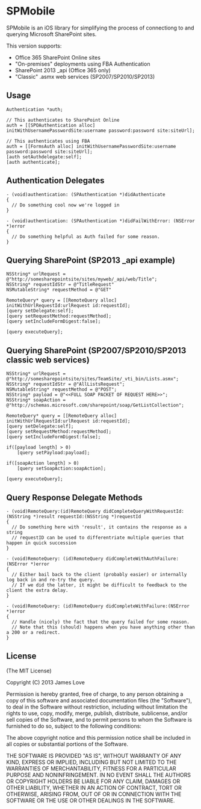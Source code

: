 SPMobile
========

SPMobile is an iOS library for simplifying the process of connectiong to and querying Microsoft SharePoint sites.

This version supports:
* Office 365 SharePoint Online sites
* "On-premises" deployments using FBA Authentication
* SharePoint 2013 _api (Office 365 only)
* "Classic" .asmx web services (SP2007/SP2010/SP2013)

Usage
-----

    Authentication *auth;
    
    // This authenticates to SharePoint Online
    auth = [[SPOAuthentication alloc] initWithUsernamePasswordSite:username password:password site:siteUrl];
    
    // This authenticates using FBA
    auth = [[FormsAuth alloc] initWithUsernamePasswordSite:username password:password site:siteUrl];
    [auth setAuthdelegate:self];
    [auth authenticate];
    
    
Authentication Delegates
-

    - (void)authentication: (SPAuthentication *)didAuthenticate
    {
      // Do something cool now we're logged in
    }

    - (void)authentication: (SPAuthentication *)didFailWithError: (NSError *)error
    {
      // Do something helpful as Auth failed for some reason.
    }
    


Querying SharePoint (SP2013 _api example)
-

    NSString* urlRequest = @"http://somesharepointsite/sites/myweb/_api/web/Title";
    NSString* requestIdStr = @"TitleRequest"
    NSMutableString* requestMethod = @"GET"
    
    RemoteQuery* query = [[RemoteQuery alloc] initWithUrlRequestId:urlRequest id:requestId];
    [query setDelegate:self];
    [query setRequestMethod:requestMethod];
    [query setIncludeFormDigest:false];
    
    [query executeQuery];
    
Querying SharePoint (SP2007/SP2010/SP2013 classic web services)
-
    NSString* urlRequest = @"http://somesharepointsite/sites/TeamSite/_vti_bin/Lists.asmx";
    NSString* requestIdStr = @"AllListsRequest";
    NSMutableString* requestMethod = @"POST";
    NSString* payload = @"<<FULL SOAP PACKET OF REQUEST HERE>>";
    NSString* soapAction = @"http://schemas.microsoft.com/sharepoint/soap/GetListCollection";
    
    RemoteQuery* query = [[RemoteQuery alloc] initWithUrlRequestId:urlRequest id:requestId];
    [query setDelegate:self];
    [query setRequestMethod:requestMethod];
    [query setIncludeFormDigest:false];
    
    if([payload length] > 0)
        [query setPayload:payload];
    
    if([soapAction length] > 0)
        [query setSoapAction:soapAction];
    
    [query executeQuery];
    
    
Query Response Delegate Methods
-

    - (void)RemoteQuery:(id)RemoteQuery didCompleteQueryWithRequestId:(NSString *)result requestId:(NSString *)requestId
    {
      // Do something here with 'result', it contains the response as a string
      // requestID can be used to differentriate multiple queries that happen in quick succession
    }

    - (void)RemoteQuery: (id)RemoteQuery didCompleteWithAuthFailure:(NSError *)error
    {
      // Either bail back to the client (probably easier) or internally log back in and re-try the query.
      // If we did the latter, it might be difficult to feedback to the client the extra delay.
    }

    - (void)RemoteQuery: (id)RemoteQuery didCompleteWithFailure:(NSError *)error
    {
      // Handle (nicely) the fact that the query failed for some reason.
      // Note that this (should) happens when you have anything other than a 200 or a redirect.
    }


License
-

(The MIT License)


Copyright (C) 2013 James Love

Permission is hereby granted, free of charge, to any person obtaining a copy of this software and associated documentation files (the "Software"), to deal in the Software without restriction, including without limitation the rights to use, copy, modify, merge, publish, distribute, sublicense, and/or sell copies of the Software, and to permit persons to whom the Software is furnished to do so, subject to the following conditions:

The above copyright notice and this permission notice shall be included in all copies or substantial portions of the Software.

THE SOFTWARE IS PROVIDED "AS IS", WITHOUT WARRANTY OF ANY KIND, EXPRESS OR IMPLIED, INCLUDING BUT NOT LIMITED TO THE WARRANTIES OF MERCHANTABILITY, FITNESS FOR A PARTICULAR PURPOSE AND NONINFRINGEMENT. IN NO EVENT SHALL THE AUTHORS OR COPYRIGHT HOLDERS BE LIABLE FOR ANY CLAIM, DAMAGES OR OTHER LIABILITY, WHETHER IN AN ACTION OF CONTRACT, TORT OR OTHERWISE, ARISING FROM, OUT OF OR IN CONNECTION WITH THE SOFTWARE OR THE USE OR OTHER DEALINGS IN THE SOFTWARE.
